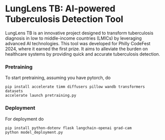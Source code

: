 # LungLens TB: AI-powered Tuberculosis Detection Tool
LungLens TB is an innovative project designed to transform tuberculosis diagnosis in low to middle-income countries (LMICs) by leveraging advanced AI technologies. This tool was developed for Philly CodeFest 2024, where it earned the first prize. It aims to alleviate the burden on healthcare systems by providing quick and accurate tuberculosis detection.



### Pretraining
To start pretraining, assuming you have pytorch, do
```
pip install accelerate timm diffusers pillow wandb transformers datasets
accelerate launch pretraining.py
```

### Deployment

For deployment do

```
pip install python-dotenv flask langchain-openai grad-cam
python model_deployment.py
```
